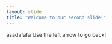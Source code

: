 ```yaml
---
layout: slide
title: "Welcome to our second slide!"
---
```

asadafafa
Use the left arrow to go back!
